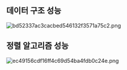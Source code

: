 <!-- --- --><!-- title: 데이터 구조 및 정렬 성능 --><!-- updated: 2022-12-22 09:01:11Z --><!-- created: 2022-12-22 08:55:01Z --><!-- latitude: 37.24108640 --><!-- longitude: 127.17755370 --><!-- altitude: 0.0000 --><!-- --- -->## 데이터 구조 성능![bd52337ac3cacbed546132f3571a75c2.png](/joplinRes/_resources/bd52337ac3cacbed546132f3571a75c2.png)<br>## 정렬 알고리즘 성능![ec49156cdf16ff4c69d54ba4fdb0c24e.png](/joplinRes/_resources/ec49156cdf16ff4c69d54ba4fdb0c24e.png)